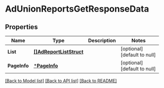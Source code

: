 # AdUnionReportsGetResponseData

## Properties
Name | Type | Description | Notes
------------ | ------------- | ------------- | -------------
**List** | [**[]AdReportListStruct**](ad_report_list_struct.md) |  | [optional] [default to null]
**PageInfo** | [***PageInfo**](page_info.md) |  | [optional] [default to null]

[[Back to Model list]](../README.md#documentation-for-models) [[Back to API list]](../README.md#documentation-for-api-endpoints) [[Back to README]](../README.md)


